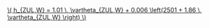 <a href="/eco2_guide_center/1.%20ECO2%20Logic%20Guide/Hee1_Equation_List.html" class="equation-link" target="_blank" rel="noopener noreferrer">
  \( h_{ZUL,W} = 1.01 \, \vartheta_{ZUL,W} + 0.006 \left(2501 + 1.86 \, \vartheta_{ZUL,W} \right) \) 
</a>
